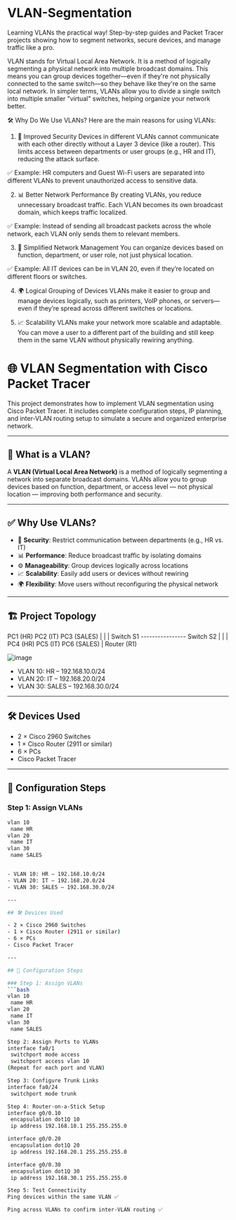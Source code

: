 # VLAN-Segmentation
Learning VLANs the practical way! Step-by-step guides and Packet Tracer projects showing how to segment networks, secure devices, and manage traffic like a pro.

VLAN stands for Virtual Local Area Network. It is a method of logically segmenting a physical network into multiple broadcast domains. This means you can group devices together—even if they're not physically connected to the same switch—so they behave like they're on the same local network. In simpler terms, VLANs allow you to divide a single switch into multiple smaller "virtual" switches, helping organize your network better.

🛠️ Why Do We Use VLANs?
Here are the main reasons for using VLANs:

1. 🔐 Improved Security
Devices in different VLANs cannot communicate with each other directly without a Layer 3 device (like a router). This limits access between departments or user groups (e.g., HR and IT), reducing the attack surface.

✅ Example: HR computers and Guest Wi-Fi users are separated into different VLANs to prevent unauthorized access to sensitive data.

2. 📊 Better Network Performance
By creating VLANs, you reduce unnecessary broadcast traffic. Each VLAN becomes its own broadcast domain, which keeps traffic localized.

✅ Example: Instead of sending all broadcast packets across the whole network, each VLAN only sends them to relevant members.

3. 🧩 Simplified Network Management
You can organize devices based on function, department, or user role, not just physical location.

✅ Example: All IT devices can be in VLAN 20, even if they’re located on different floors or switches.

4. 🌍 Logical Grouping of Devices
VLANs make it easier to group and manage devices logically, such as printers, VoIP phones, or servers—even if they’re spread across different switches or locations.

5. 📈 Scalability
VLANs make your network more scalable and adaptable. You can move a user to a different part of the building and still keep them in the same VLAN without physically rewiring anything.

# 🌐 VLAN Segmentation with Cisco Packet Tracer

This project demonstrates how to implement VLAN segmentation using Cisco Packet Tracer. It includes complete configuration steps, IP planning, and inter-VLAN routing setup to simulate a secure and organized enterprise network.

---

## 📘 What is a VLAN?

A **VLAN (Virtual Local Area Network)** is a method of logically segmenting a network into separate broadcast domains. VLANs allow you to group devices based on function, department, or access level — not physical location — improving both performance and security.

---

## ✅ Why Use VLANs?

- 🔐 **Security**: Restrict communication between departments (e.g., HR vs. IT)
- 📊 **Performance**: Reduce broadcast traffic by isolating domains
- ⚙️ **Manageability**: Group devices logically across locations
- 📈 **Scalability**: Easily add users or devices without rewiring
- 🌍 **Flexibility**: Move users without reconfiguring the physical network

---


## 🏗️ Project Topology

PC1 (HR) PC2 (IT) PC3 (SALES)
| | |
Switch S1 ---------------- Switch S2
| | |
PC4 (HR) PC5 (IT) PC6 (SALES)
|
Router (R1)

![image](https://github.com/user-attachments/assets/24535a5b-4edb-4677-ac66-603a4ded4365)



- VLAN 10: HR – 192.168.10.0/24  
- VLAN 20: IT – 192.168.20.0/24  
- VLAN 30: SALES – 192.168.30.0/24

---

## 🛠️ Devices Used

- 2 × Cisco 2960 Switches  
- 1 × Cisco Router (2911 or similar)  
- 6 × PCs  
- Cisco Packet Tracer

---

## 🔧 Configuration Steps

### Step 1: Assign VLANs
```bash
vlan 10
 name HR
vlan 20
 name IT
vlan 30
 name SALES


- VLAN 10: HR – 192.168.10.0/24  
- VLAN 20: IT – 192.168.20.0/24  
- VLAN 30: SALES – 192.168.30.0/24

---

## 🛠️ Devices Used

- 2 × Cisco 2960 Switches  
- 1 × Cisco Router (2911 or similar)  
- 6 × PCs  
- Cisco Packet Tracer

---

## 🔧 Configuration Steps

### Step 1: Assign VLANs
```bash
vlan 10
 name HR
vlan 20
 name IT
vlan 30
 name SALES

Step 2: Assign Ports to VLANs
interface fa0/1
 switchport mode access
 switchport access vlan 10
(Repeat for each port and VLAN)

Step 3: Configure Trunk Links
interface fa0/24
 switchport mode trunk

Step 4: Router-on-a-Stick Setup
interface g0/0.10
 encapsulation dot1Q 10
 ip address 192.168.10.1 255.255.255.0

interface g0/0.20
 encapsulation dot1Q 20
 ip address 192.168.20.1 255.255.255.0

interface g0/0.30
 encapsulation dot1Q 30
 ip address 192.168.30.1 255.255.255.0

Step 5: Test Connectivity
Ping devices within the same VLAN ✅

Ping across VLANs to confirm inter-VLAN routing ✅

